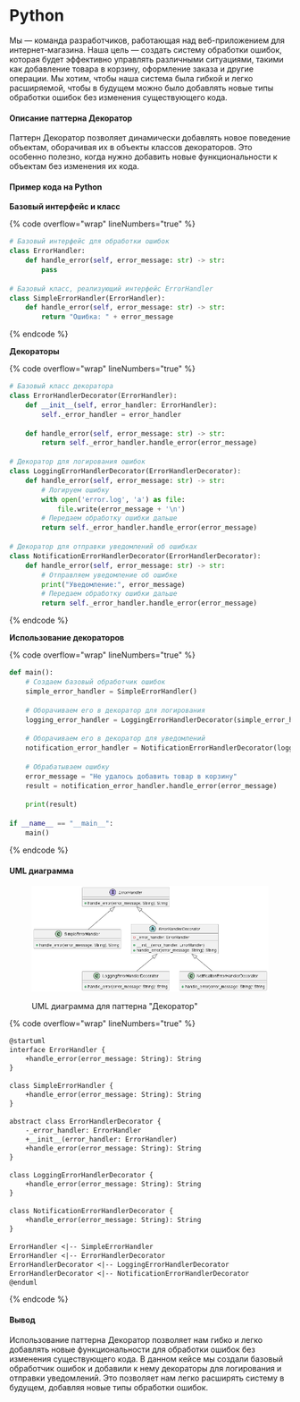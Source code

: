 # Python

Мы — команда разработчиков, работающая над веб-приложением для интернет-магазина. Наша цель — создать систему обработки ошибок, которая будет эффективно управлять различными ситуациями, такими как добавление товара в корзину, оформление заказа и другие операции. Мы хотим, чтобы наша система была гибкой и легко расширяемой, чтобы в будущем можно было добавлять новые типы обработки ошибок без изменения существующего кода.

#### Описание паттерна Декоратор

Паттерн Декоратор позволяет динамически добавлять новое поведение объектам, оборачивая их в объекты классов декораторов. Это особенно полезно, когда нужно добавить новые функциональности к объектам без изменения их кода.

#### Пример кода на Python

**Базовый интерфейс и класс**

{% code overflow="wrap" lineNumbers="true" %}
```python
# Базовый интерфейс для обработки ошибок
class ErrorHandler:
    def handle_error(self, error_message: str) -> str:
        pass

# Базовый класс, реализующий интерфейс ErrorHandler
class SimpleErrorHandler(ErrorHandler):
    def handle_error(self, error_message: str) -> str:
        return "Ошибка: " + error_message
```
{% endcode %}

**Декораторы**

{% code overflow="wrap" lineNumbers="true" %}
```python
# Базовый класс декоратора
class ErrorHandlerDecorator(ErrorHandler):
    def __init__(self, error_handler: ErrorHandler):
        self._error_handler = error_handler

    def handle_error(self, error_message: str) -> str:
        return self._error_handler.handle_error(error_message)

# Декоратор для логирования ошибок
class LoggingErrorHandlerDecorator(ErrorHandlerDecorator):
    def handle_error(self, error_message: str) -> str:
        # Логируем ошибку
        with open('error.log', 'a') as file:
            file.write(error_message + '\n')
        # Передаем обработку ошибки дальше
        return self._error_handler.handle_error(error_message)

# Декоратор для отправки уведомлений об ошибках
class NotificationErrorHandlerDecorator(ErrorHandlerDecorator):
    def handle_error(self, error_message: str) -> str:
        # Отправляем уведомление об ошибке
        print("Уведомление:", error_message)
        # Передаем обработку ошибки дальше
        return self._error_handler.handle_error(error_message)
```
{% endcode %}

**Использование декораторов**

{% code overflow="wrap" lineNumbers="true" %}
```python
def main():
    # Создаем базовый обработчик ошибок
    simple_error_handler = SimpleErrorHandler()

    # Оборачиваем его в декоратор для логирования
    logging_error_handler = LoggingErrorHandlerDecorator(simple_error_handler)

    # Оборачиваем его в декоратор для уведомлений
    notification_error_handler = NotificationErrorHandlerDecorator(logging_error_handler)

    # Обрабатываем ошибку
    error_message = "Не удалось добавить товар в корзину"
    result = notification_error_handler.handle_error(error_message)

    print(result)

if __name__ == "__main__":
    main()
```
{% endcode %}

#### UML диаграмма

<figure><img src="../../../../../.gitbook/assets/image (1) (1) (1) (1) (1).png" alt=""><figcaption><p>UML диаграмма для паттерна "Декоратор"</p></figcaption></figure>

{% code overflow="wrap" lineNumbers="true" %}
```plantuml
@startuml
interface ErrorHandler {
    +handle_error(error_message: String): String
}

class SimpleErrorHandler {
    +handle_error(error_message: String): String
}

abstract class ErrorHandlerDecorator {
    -_error_handler: ErrorHandler
    +__init__(error_handler: ErrorHandler)
    +handle_error(error_message: String): String
}

class LoggingErrorHandlerDecorator {
    +handle_error(error_message: String): String
}

class NotificationErrorHandlerDecorator {
    +handle_error(error_message: String): String
}

ErrorHandler <|-- SimpleErrorHandler
ErrorHandler <|-- ErrorHandlerDecorator
ErrorHandlerDecorator <|-- LoggingErrorHandlerDecorator
ErrorHandlerDecorator <|-- NotificationErrorHandlerDecorator
@enduml
```
{% endcode %}

#### Вывод

Использование паттерна Декоратор позволяет нам гибко и легко добавлять новые функциональности для обработки ошибок без изменения существующего кода. В данном кейсе мы создали базовый обработчик ошибок и добавили к нему декораторы для логирования и отправки уведомлений. Это позволяет нам легко расширять систему в будущем, добавляя новые типы обработки ошибок.
